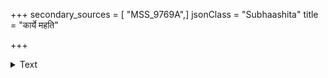 +++
secondary_sources = [ "MSS_9769A",]
jsonClass = "Subhaashita"
title = "कार्ये महति"

+++

<details><summary>Text</summary>

कार्ये महति युञ्जानो हीयतेऽर्थपतिः श्रिया।  
स्त्रीप्रधानानि राज्यानि विद्वद्भिर्वर्जितानि च।  
मूर्खामात्यप्रतप्तानि शुष्यन्ति जलबिन्दुवत्॥
</details>
